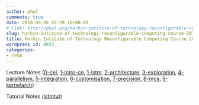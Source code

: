 ```yaml
---
author: phwl
comments: true
date: 2018-09-26 02:29:10+00:00
# link: http://phwl.org/harbin-intitute-of-technology-reconfigurable-computing-course-2018/
slug: harbin-intitute-of-technology-reconfigurable-computing-course-2018
title: Harbin Intitute of Technology Reconfigurable Computing Course 2018
wordpress_id: 4033
categories:
- FPGA
---
```


Lecture Notes ([0-cel](/assets/images/2018/09/0-cel.pdf), [1-intro-cn](/assets/images/2018/09/1-intro-cn.pdf), [1-lstm](http://phwl.org/wp-content/uploads/2018/09/1-lstm.pdf), [2-architecture](http://phwl.org/wp-content/uploads/2018/09/2-architecture.pdf), [3-exploration](http://phwl.org/wp-content/uploads/2018/09/3-exploration.pdf), [4-parallelism](http://phwl.org/wp-content/uploads/2018/09/4-parallelism.pdf), [5-integration](http://phwl.org/wp-content/uploads/2018/09/5-integration.pdf), [6-customisation](http://phwl.org/wp-content/uploads/2018/09/6-customisation.pdf), [7-precision](http://phwl.org/wp-content/uploads/2018/09/7-precision.pdf), [8-mca](http://phwl.org/wp-content/uploads/2018/09/8-mca.pdf), [9-kernelarch](http://phwl.org/wp-content/uploads/2018/09/9-kernelarch.pdf))


Tutorial Notes ([lstmtut](https://github.com/phwl/hlslstm/blob/master/lstmtut.pdf))
